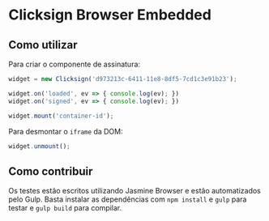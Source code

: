 # Clicksign Browser Embedded

## Como utilizar

Para criar o componente de assinatura:

```javascript
widget = new Clicksign('d973213c-6411-11e8-8df5-7cd1c3e91b23');

widget.on('loaded', ev => { console.log(ev); })
widget.on('signed', ev => { console.log(ev); })

widget.mount('container-id');
```

Para desmontar o `iframe` da DOM:

```javascript
widget.unmount();
```

## Como contribuir

Os testes estão escritos utilizando Jasmine Browser e estão automatizados pelo
Gulp.  Basta instalar as dependências com `npm install` e `gulp` para testar e
`gulp build` para compilar.
